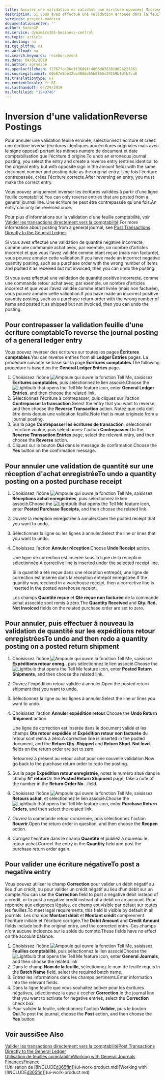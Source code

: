 ```yaml
---
title: Annuler une validation en validant une écriture opposée| Microsoft Docs
description: Si vous avez effectué une validation erronée dans la feuille comptabilité, vous pouvez utiliser la fonction de contrepassation de transaction pour annuler la validation avec une piste d'audit correcte.
services: project-madeira
documentationcenter: ''
author: SorenGP
ms.service: dynamics365-business-central
ms.topic: article
ms.devlang: na
ms.tgt_pltfrm: na
ms.workload: na
ms.search.keywords: reimbursement
ms.date: 04/01/2019
ms.author: sgroespe
ms.openlocfilehash: f2767fca96e1f3689fc4806d878381d02622f261
ms.sourcegitcommit: 60b87e5eb32bb408dd65b9855c29159b1dfbfca8
ms.translationtype: HT
ms.contentlocale: fr-BE
ms.lasthandoff: 04/29/2019
ms.locfileid: "1243746"
---
```

# <a name="reverse-postings"></a><span data-ttu-id="537d5-103">Inversion d'une validation</span><span class="sxs-lookup"><span data-stu-id="537d5-103">Reverse Postings</span></span>
<span data-ttu-id="537d5-104">Pour annuler une validation feuille erronée, sélectionnez l'écriture et créez une écriture inverse (écritures identiques aux écritures originales mais avec le signe opposé) portant les mêmes numéro de document et date comptabilisation que l'écriture d'origine.</span><span class="sxs-lookup"><span data-stu-id="537d5-104">To undo an erroneous journal posting, you select the entry and create a reverse entry (entries identical to the original entry but with opposite sign in the amount field) with the same document number and posting date as the original entry.</span></span> <span data-ttu-id="537d5-105">Une fois l'écriture contrepassée, créez l'écriture correcte.</span><span class="sxs-lookup"><span data-stu-id="537d5-105">After reversing an entry, you must make the correct entry.</span></span>

<span data-ttu-id="537d5-106">Vous pouvez uniquement inverser les écritures validées à partir d'une ligne feuille comptabilité.</span><span class="sxs-lookup"><span data-stu-id="537d5-106">You can only reverse entries that are posted from a general journal line.</span></span> <span data-ttu-id="537d5-107">Une écriture ne peut être contrepassée qu'une fois.</span><span class="sxs-lookup"><span data-stu-id="537d5-107">An entry can only be reversed once.</span></span>

<span data-ttu-id="537d5-108">Pour plus d'informations sur la validation d'une feuille comptabilité, voir [Valider les transactions directement vers la comptabilité](finance-how-post-transactions-directly.md).</span><span class="sxs-lookup"><span data-stu-id="537d5-108">For more information about posting from a general journal, see [Post Transactions Directly to the General Ledger](finance-how-post-transactions-directly.md).</span></span>

<span data-ttu-id="537d5-109">Si vous avez effectué une validation de quantité négative incorrecte, comme une commande achat avec, par exemple, un nombre d'articles incorrect et que vous l'avez validée comme étant reçue (mais non facturée), vous pouvez annuler cette validation.</span><span class="sxs-lookup"><span data-stu-id="537d5-109">If you have made an incorrect negative quantity posting, such as a purchase order with the wrong number of items and posted it as received but not invoiced, then you can undo the posting.</span></span>

<span data-ttu-id="537d5-110">Si vous avez effectué une validation de quantité positive incorrecte, comme une commande retour achat avec, par exemple, un nombre d'articles incorrect et que vous l'avez validée comme étant livrée (mais non facturée), vous pouvez annuler cette validation.</span><span class="sxs-lookup"><span data-stu-id="537d5-110">If you have made an incorrect positive quantity posting, such as a purchase return order with the wrong number of items and posted it as shipped but not invoiced, then you can undo the posting.</span></span>   

## <a name="to-reverse-the-journal-posting-of-a-general-ledger-entry"></a><span data-ttu-id="537d5-111">Pour contrepasser la validation feuille d'une écriture comptable</span><span class="sxs-lookup"><span data-stu-id="537d5-111">To reverse the journal posting of a general ledger entry</span></span>
<span data-ttu-id="537d5-112">Vous pouvez inverser des écritures sur toutes les pages **Écritures comptables**.</span><span class="sxs-lookup"><span data-stu-id="537d5-112">You can reverse entries from all **Ledger Entries** pages.</span></span> <span data-ttu-id="537d5-113">La procédure suivante se base sur la page **Écritures comptables**.</span><span class="sxs-lookup"><span data-stu-id="537d5-113">The following procedure is based on the **General Ledger Entries** page.</span></span>
1. <span data-ttu-id="537d5-114">Choisissez l'icône ![Ampoule qui ouvre la fonction Tell Me](media/ui-search/search_small.png "Dites-moi ce que vous voulez faire"), saisissez **Écritures comptables**, puis sélectionnez le lien associé.</span><span class="sxs-lookup"><span data-stu-id="537d5-114">Choose the ![Lightbulb that opens the Tell Me feature](media/ui-search/search_small.png "Tell me what you want to do") icon, enter **General Ledger Entries**, and then choose the related link.</span></span>
2. <span data-ttu-id="537d5-115">Sélectionnez l'écriture à contrepasser, puis cliquez sur l'action **Contrepasser la transaction**.</span><span class="sxs-lookup"><span data-stu-id="537d5-115">Select the entry that you want to reverse, and then choose the **Reverse Transaction** action.</span></span> <span data-ttu-id="537d5-116">Notez que cela doit être émis depuis une validation feuille.</span><span class="sxs-lookup"><span data-stu-id="537d5-116">Note that is must originate from a journal posting.</span></span>
3. <span data-ttu-id="537d5-117">Sur la page **Contrepasser les écritures de transaction**, sélectionnez l'écriture voulue, puis sélectionnez l'action **Contrepasser**.</span><span class="sxs-lookup"><span data-stu-id="537d5-117">On the **Reverse Transaction Entries** page, select the relevant entry, and then choose the **Reverse** action.</span></span>
4. <span data-ttu-id="537d5-118">Cliquez sur le bouton **Oui** dans le message de confirmation.</span><span class="sxs-lookup"><span data-stu-id="537d5-118">Choose the **Yes** button on the confirmation message.</span></span>

## <a name="to-undo-a-quantity-posting-on-a-posted-purchase-receipt"></a><span data-ttu-id="537d5-119">Pour annuler une validation de quantité sur une réception d'achat enregistrée</span><span class="sxs-lookup"><span data-stu-id="537d5-119">To undo a quantity posting on a posted purchase receipt</span></span>  

1.  <span data-ttu-id="537d5-120">Choisissez l'icône ![Ampoule qui ouvre la fonction Tell Me](media/ui-search/search_small.png "Dites-moi ce que vous voulez faire"), saisissez **Réceptions achat enregistrées**, puis sélectionnez le lien associé.</span><span class="sxs-lookup"><span data-stu-id="537d5-120">Choose the ![Lightbulb that opens the Tell Me feature](media/ui-search/search_small.png "Tell me what you want to do") icon, enter **Posted Purchase Receipts**, and then choose the related link.</span></span>  
2.  <span data-ttu-id="537d5-121">Ouvrez la réception enregistrée à annuler.</span><span class="sxs-lookup"><span data-stu-id="537d5-121">Open the posted receipt that you want to undo.</span></span>  
3.  <span data-ttu-id="537d5-122">Sélectionnez la ligne ou les lignes à annuler.</span><span class="sxs-lookup"><span data-stu-id="537d5-122">Select the line or lines that you want to undo.</span></span>  
4.  <span data-ttu-id="537d5-123">Choisissez l'action **Annuler réception**.</span><span class="sxs-lookup"><span data-stu-id="537d5-123">Choose **Undo Receipt** action.</span></span>

    <span data-ttu-id="537d5-124">Une ligne de correction est insérée sous la ligne de la réception sélectionnée.</span><span class="sxs-lookup"><span data-stu-id="537d5-124">A corrective line is inserted under the selected receipt line.</span></span>  

    <span data-ttu-id="537d5-125">Si la quantité a été reçue dans une réception entrepôt, une ligne de correction est insérée dans la réception entrepôt enregistrée.</span><span class="sxs-lookup"><span data-stu-id="537d5-125">If the quantity was received in a warehouse receipt, then a corrective line is inserted in the posted warehouse receipt.</span></span>  

    <span data-ttu-id="537d5-126">Les champs **Quantité reçue** et **Qté reçue non facturée** de la commande achat associée sont remis à zéro.</span><span class="sxs-lookup"><span data-stu-id="537d5-126">The **Quantity Received** and **Qty. Rcd. Not Invoiced** fields on the related purchase order are set to zero.</span></span>

## <a name="to-undo-and-then-redo-a-quantity-posting-on-a-posted-return-shipment"></a><span data-ttu-id="537d5-127">Pour annuler, puis effectuer à nouveau la validation de quantité sur les expéditions retour enregistrées</span><span class="sxs-lookup"><span data-stu-id="537d5-127">To undo and then redo a quantity posting on a posted return shipment</span></span>

1.  <span data-ttu-id="537d5-128">Choisissez l'icône ![Ampoule qui ouvre la fonction Tell Me](media/ui-search/search_small.png "Dites-moi ce que vous voulez faire"), saisissez **Expéditions retour enreg.**, puis sélectionnez le lien associé.</span><span class="sxs-lookup"><span data-stu-id="537d5-128">Choose the ![Lightbulb that opens the Tell Me feature](media/ui-search/search_small.png "Tell me what you want to do") icon, enter **Posted Return Shipments**, and then choose the related link.</span></span>  
2.  <span data-ttu-id="537d5-129">Ouvrez l'expédition retour validée à annuler.</span><span class="sxs-lookup"><span data-stu-id="537d5-129">Open the posted return shipment that you want to undo.</span></span>
3. <span data-ttu-id="537d5-130">Sélectionnez la ligne ou les lignes à annuler.</span><span class="sxs-lookup"><span data-stu-id="537d5-130">Select the line or lines you want to undo.</span></span>  

4.  <span data-ttu-id="537d5-131">Choisissez l'action **Annuler expédition retour**.</span><span class="sxs-lookup"><span data-stu-id="537d5-131">Choose the **Undo Return Shipment** action.</span></span>  

    <span data-ttu-id="537d5-132">Une ligne de correction est insérée dans le document validé et les champs **Qté retour expédiée** et **Expédition retour non facturée** du retour sont remis à zéro.</span><span class="sxs-lookup"><span data-stu-id="537d5-132">A corrective line is inserted in the posted document, and the **Return Qty. Shipped** and **Return Shpd. Not Invd.** fields on the return order are set to zero.</span></span>  

    <span data-ttu-id="537d5-133">Retournez à présent au retour achat pour une nouvelle validation.</span><span class="sxs-lookup"><span data-stu-id="537d5-133">Now go back to the purchase return order to redo the posting.</span></span>  

5.  <span data-ttu-id="537d5-134">Sur la page **Expédition retour enregistrée**, notez le numéro situé dans le champ **N° retour**</span><span class="sxs-lookup"><span data-stu-id="537d5-134">On the **Posted Return Shipment** page, take a note of the number in the **Return Order No.**</span></span> <span data-ttu-id="537d5-135">.</span><span class="sxs-lookup"><span data-stu-id="537d5-135">field.</span></span>  
6.  <span data-ttu-id="537d5-136">Choisissez l'icône ![Ampoule qui ouvre la fonction Tell Me](media/ui-search/search_small.png "Dites-moi ce que vous voulez faire"), saisissez **Retours achat**, et sélectionnez le lien associé.</span><span class="sxs-lookup"><span data-stu-id="537d5-136">Choose the ![Lightbulb that opens the Tell Me feature](media/ui-search/search_small.png "Tell me what you want to do") icon, enter **Purchase Return Orders**, and then select the related link.</span></span>  
7.  <span data-ttu-id="537d5-137">Ouvrez la commande retour concernée, puis sélectionnez l'action **Rouvrir**.</span><span class="sxs-lookup"><span data-stu-id="537d5-137">Open the return order in question, and then choose the **Reopen** action.</span></span>  
8.  <span data-ttu-id="537d5-138">Corrigez l'écriture dans le champ **Quantité** et publiez à nouveau le retour achat.</span><span class="sxs-lookup"><span data-stu-id="537d5-138">Correct the entry in the **Quantity** field and post the purchase return order again.</span></span>  

## <a name="to-post-a-negative-entry"></a><span data-ttu-id="537d5-139">Pour valider une écriture négative</span><span class="sxs-lookup"><span data-stu-id="537d5-139">To post a negative entry</span></span>  
<span data-ttu-id="537d5-140">Vous pouvez utiliser le champ **Correction** pour valider un débit négatif au lieu d'un crédit, ou pour valider un crédit négatif au lieu d'un débit sur un compte.</span><span class="sxs-lookup"><span data-stu-id="537d5-140">You can use the **Correction** field to post a negative debit instead of a credit, or to post a negative credit instead of a debit on an account.</span></span> <span data-ttu-id="537d5-141">Pour répondre aux exigences légales, ce champ est visible par défaut sur toutes les feuilles.</span><span class="sxs-lookup"><span data-stu-id="537d5-141">To meet legal requirements, this field is visible by default in all journals.</span></span> <span data-ttu-id="537d5-142">Les champs **Montant débit** et **Montant crédit** comprennent l'écriture initiale et l'écriture corrigée.</span><span class="sxs-lookup"><span data-stu-id="537d5-142">The **Debit Amount** and **Credit Amount** fields include both the original entry, and the corrected entry.</span></span> <span data-ttu-id="537d5-143">Ces champs n'ont aucune incidence sur le solde du compte.</span><span class="sxs-lookup"><span data-stu-id="537d5-143">These fields have no effect on the account balance.</span></span>  

1.  <span data-ttu-id="537d5-144">Choisissez l'icône ![Ampoule qui ouvre la fonction Tell Me](media/ui-search/search_small.png "Dites-moi ce que vous voulez faire"), saisissez **Feuilles comptabilité**, puis sélectionnez le lien associé</span><span class="sxs-lookup"><span data-stu-id="537d5-144">Choose the ![Lightbulb that opens the Tell Me feature](media/ui-search/search_small.png "Tell me what you want to do") icon, enter **General Journals**, and then choose the related link</span></span>  
2.  <span data-ttu-id="537d5-145">Dans le champ **Nom de la feuille**, sélectionnez le nom de feuille requis.</span><span class="sxs-lookup"><span data-stu-id="537d5-145">In the **Batch Name** field, select the required batch name.</span></span>  
3.  <span data-ttu-id="537d5-146">Entrez les informations dans les champs pertinents.</span><span class="sxs-lookup"><span data-stu-id="537d5-146">Enter information into the relevant fields.</span></span>  
4.  <span data-ttu-id="537d5-147">Dans la ligne feuille que vous souhaitez activer pour les écritures négatives, sélectionnez la case à cocher **Correction**.</span><span class="sxs-lookup"><span data-stu-id="537d5-147">In the journal line that you want to activate for negative entries, select the **Correction** check box.</span></span>  
5.  <span data-ttu-id="537d5-148">Pour valider la feuille, sélectionnez l'action **Valider**, puis le bouton **Oui**.</span><span class="sxs-lookup"><span data-stu-id="537d5-148">To post the journal, choose the **Post** action, and then choose the **Yes** button.</span></span>

## <a name="see-also"></a><span data-ttu-id="537d5-149">Voir aussi</span><span class="sxs-lookup"><span data-stu-id="537d5-149">See Also</span></span>
[<span data-ttu-id="537d5-150">Valider les transactions directement vers la comptabilité</span><span class="sxs-lookup"><span data-stu-id="537d5-150">Post Transactions Directly to the General Ledger</span></span>](finance-how-post-transactions-directly.md)  
[<span data-ttu-id="537d5-151">Utilisation de feuilles comptabilité</span><span class="sxs-lookup"><span data-stu-id="537d5-151">Working with General Journals</span></span>](ui-work-general-journals.md)  
[<span data-ttu-id="537d5-152">Finances</span><span class="sxs-lookup"><span data-stu-id="537d5-152">Finance</span></span>](finance.md)  
<span data-ttu-id="537d5-153">[Utilisation de [!INCLUDE[d365fin](includes/d365fin_md.md)]](ui-work-product.md)</span><span class="sxs-lookup"><span data-stu-id="537d5-153">[Working with [!INCLUDE[d365fin](includes/d365fin_md.md)]](ui-work-product.md)</span></span>  
